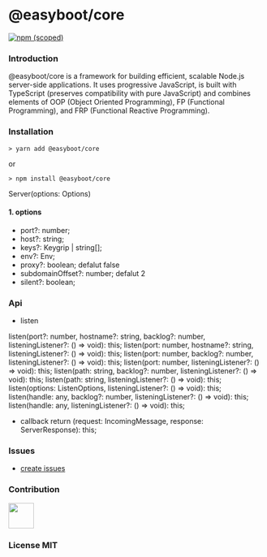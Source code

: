 # @easyboot/core

[![npm (scoped)](https://img.shields.io/npm/v/@easyboot/core.svg)](https://www.npmjs.com/package/@easyboot/core)

### Introduction

@easyboot/core is a framework for building efficient, scalable Node.js server-side applications. It uses progressive JavaScript, is built with TypeScript (preserves compatibility with pure JavaScript) and combines elements of OOP (Object Oriented Programming), FP (Functional Programming), and FRP (Functional Reactive Programming).

### Installation

```shell
> yarn add @easyboot/core
```

or

```shell
> npm install @easyboot/core
```

Server(options: Options)

#### 1. options
- port?: number;
- host?: string;
- keys?: Keygrip | string[]; 
- env?: Env;   
- proxy?: boolean; defalut false
- subdomainOffset?: number; defalut 2
- silent?: boolean;

### Api 
- listen

listen(port?: number, hostname?: string, backlog?: number, listeningListener?: () => void): this;
listen(port: number, hostname?: string, listeningListener?: () => void): this;
listen(port: number, backlog?: number, listeningListener?: () => void): this;
listen(port: number, listeningListener?: () => void): this;
listen(path: string, backlog?: number, listeningListener?: () => void): this;
listen(path: string, listeningListener?: () => void): this;
listen(options: ListenOptions, listeningListener?: () => void): this;
listen(handle: any, backlog?: number, listeningListener?: () => void): this;
listen(handle: any, listeningListener?: () => void): this;

- callback
return (request: IncomingMessage, response: ServerResponse): this;


### Issues

- [create issues](https://github.com/ranyunlong/easyboot/issues)

### Contribution

 <a href="https://github.com/ranyunlong"><img width="50px" src="https://avatars0.githubusercontent.com/u/19652564?s=460&v=4"></a>

### License MIT
